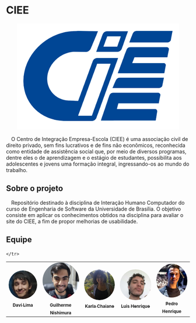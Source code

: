 # CIEE

<p align="center">
  <img src="docs/img/logo.png" alt="Logo CIEE">
</p>

&emsp;O Centro de Integração Empresa-Escola (CIEE) é uma associação civil de direito privado, sem fins lucrativos e de fins não econômicos, reconhecida como entidade de assistência social que, por meio de diversos programas, dentre eles o de aprendizagem e o estágio de estudantes, possibilita aos adolescentes e jovens uma formação integral, ingressando-os ao mundo do trabalho.

## Sobre o projeto
&emsp;Repositório destinado à disciplina de Interação Humano Computador do curso de Engenharia de Software da Universidade de Brasília. O objetivo consiste em aplicar os conhecimentos obtidos na disciplina para avaliar o site do CIEE, a fim de propor melhorias de usabilidade.

## Equipe
<table>
    <tr>
        <td align="center"><a href="https://github.com/DaviSilva25" target="_blank"><img style="border-radius: 50%;" src="docs/img/davi.png" width="100px;"><br /><sub><b>Davi Lima</b></sub></a><br /><a href="https://github.com/DaviSilva25" target="_blank"></a></td>
        <td align="center"><a href="https://github.com/guilherme-nishi" target="_blank"><img style="border-radius: 50%;" src="docs/img/guilherme.png" width="100px;"><br /><sub><b>Guilherme Nishimura</b></sub></a><br /><a href="https://github.com/guilherme-nishi" target="_blank"></a></td>
        <td align="center"><a href="https://github.com/KarlaCSF" target="_blank"><img style="border-radius: 50%;" src="docs/img/karla.png" width="100px;"><br /><sub><b>Karla Chaiane</b></sub></a><br /><a href="https://github.com/KarlaCSF" target="_blank"></a></td>
        <td align="center"><a href="https://github.com/luishenrrique" target="_blank"><img style="border-radius: 50%;" src="docs/img/luis.png" width="100px;"><br /><sub><b>Luis Henrique</b></sub></a><br /><a href="https://github.com/luishenrrique" target="_blank"></a></td>
        <td align="center"><a href="https://github.com/pehenobra2" target="_blank"><img style="border-radius: 50%;" src="docs/img/pedro.png" width="100px;"><br /><sub><b>Pedro Henrique</b></sub></a><br /><a href="https://github.com/pehenobra2" target="_blank"></a></td>
        
    </tr>
</table>
